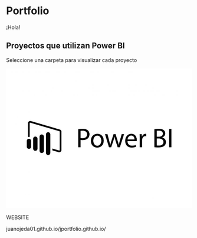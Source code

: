 # Portfolio 

¡Hola!


## Proyectos que utilizan Power BI
Seleccione una carpeta para visualizar cada proyecto


![Logo PBI](01.jpg)


WEBSITE


juanojeda01.github.io/jportfolio.github.io/

